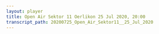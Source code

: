 ```yaml
---
layout: player
title: Open Air Sektor 11 Oerlikon 25 Jul 2020, 20:00
transcript_path: 20200725_Open_Air_Sektor11__25_Jul_2020
---
```

